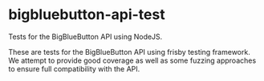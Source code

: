 # bigbluebutton-api-test
Tests for the BigBlueButton API using NodeJS.

These are tests for the BigBlueButton API using frisby testing framework. We attempt to provide good coverage as well
as some fuzzing approaches to ensure full compatibility with the API.
